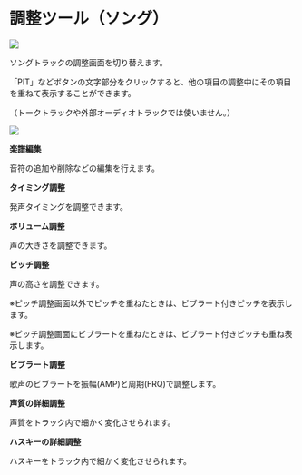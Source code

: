



 調整ツール（ソング）
============


  



![](../../image/ope_04a_w.png)

  


 ソングトラックの調整画面を切り替えます。
 

 「PIT」などボタンの文字部分をクリックすると、他の項目の調整中にその項目を重ねて表示することができます。
 

 （トークトラックや外部オーディオトラックでは使いません。）
 
  


![](../../image/st05_20.png)

  


**楽譜編集**


 音符の追加や削除などの編集を行えます。
 
  


**タイミング調整**


 発声タイミングを調整できます。
 
  


**ボリューム調整**


 声の大きさを調整できます。
 
  


**ピッチ調整**


 声の高さを調整できます。
 

 ※ピッチ調整画面以外でピッチを重ねたときは、ビブラート付きピッチを表示します。
 

 ※ピッチ調整画面にビブラートを重ねたときは、ビブラート付きピッチも重ね表示します。
 
  


**ビブラート調整**


 歌声のビブラートを振幅(AMP)と周期(FRQ)で調整します。
 
  



**声質の詳細調整** 



 声質をトラック内で細かく変化させられます。
 
  



**ハスキーの詳細調整** 



 ハスキーをトラック内で細かく変化させられます。
 




